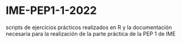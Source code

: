 # IME-PEP1-1-2022
scripts de ejercicios prácticos realizados en R y la documentación necesaria para la realización de la parte práctica de la PEP 1 de IME 
